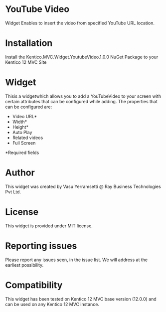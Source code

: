 # YouTube Video

Widget Enables to insert the video from specified YouTube URL location.

# Installation

Install the Kentico.MVC.Widget.YoutubeVideo.1.0.0 NuGet Package to your Kentico 12 MVC Site

# Widget

Thisis a widgetwhich allows you to add a YouTubeVideo to your screen with certain attributes that can be configured while adding. The properties that can be configured are:
- Video URL*
- Width*
- Height*
- Auto Play
- Related videos
- Full Screen

*Required fields


# Author

This widget was created by Vasu Yerramsetti @ Ray Business Technologies Pvt Ltd.
# License

This widget is provided under MIT license.

# Reporting issues

Please report any issues seen, in the issue list. We will address at the earliest possibility.

# Compatibility

This widget has been tested on Kentico 12 MVC base version (12.0.0) and can be used on any Kentico 12 MVC instance.
